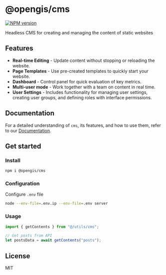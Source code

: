 # @opengis/cms

[![NPM version](https://img.shields.io/npm/v/@opengis/cms?style=plain)](https://www.npmjs.com/package/@opengis/cms)

Headless CMS for creating and managing the content of static websites

## Features

- **Real-time Editing** - Update content without stopping or reloading the website.
- **Page Templates** - Use pre-created templates to quickly start your website.
- **Dashboard** - Control panel for quick evaluation of key metrics.
- **Multi-user mode** - Work together with a team on content in real time.
- **User Settings** - Includes functionality for managing user settings, creating user groups, and defining roles with interface permissions.


## Documentation

For a detailed understanding of `cms`, its features, and how to use them, refer to our [Documentation](https://cms.opengis.info/welcome-to-docs).

## Get started

### Install

```bash
npm i @opengis/cms
```


### Configuration

Configure `.env` file

```bash
node --env-file=.env.ip --env-file=.env server
```


### Usage

```js
import { getContents } from "@/utils/cms";

// Get posts from API
let postsData = await getContents("posts");
```

## License

MIT
